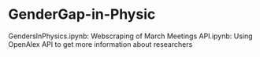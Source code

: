 # GenderGap-in-Physic

GendersInPhysics.ipynb: Webscraping of March Meetings
API.ipynb: Using OpenAlex API to get more information about researchers
